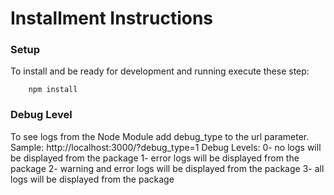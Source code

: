 # Installment Instructions 


### Setup

To install and be ready for development and running execute these step:

```bsh
    npm install
```

### Debug Level

To see logs from the Node Module add debug_type to the url parameter.
Sample: http://localhost:3000/?debug_type=1
Debug Levels: 
0- no logs will be displayed from the package
1- error logs will be displayed from the package
2- warning and error logs will be displayed from the package
3- all logs will be displayed from the package

